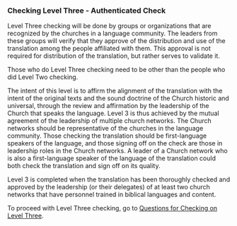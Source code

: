 
### Checking Level Three - Authenticated Check

Level Three checking will be done by groups or organizations that are recognized by the churches in a language community. The leaders from these groups will verify that they approve of the distribution and use of the translation among the people affiliated with them. This approval is not required for distribution of the translation, but rather serves to validate it.

Those who do Level Three checking need to be other than the people who did Level Two checking.

The intent of this level is to affirm the alignment of the translation with the intent of the original texts and the sound doctrine of the Church historic and universal, through the review and affirmation by the leadership of the Church that speaks the language. Level 3 is thus achieved by the mutual agreement of the leadership of multiple church networks. The Church networks should be representative of the churches in the language community. Those checking the translation should be first-language speakers of the language, and those signing off on the check are those in leadership roles in the Church networks. A leader of a Church network who is also a first-language speaker of the language of the translation could both check the translation and sign off on its quality.

Level 3 is completed when the translation has been thoroughly checked and approved by the leadership (or their delegates) of at least two church networks that have personnel trained in biblical languages and content.

To proceed with Level Three checking, go to [Questions for Checking on Level Three](../level3-questions/01.md).